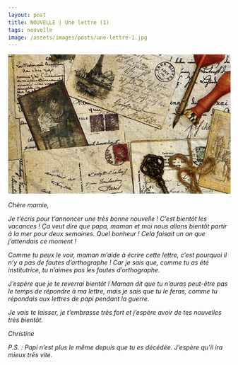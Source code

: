 ```yaml
---
layout: post
title: NOUVELLE | Une lettre (1)
tags: nouvelle
image: /assets/images/posts/une-lettre-1.jpg
---
```


![placeholder](/assets/images/posts/une-lettre-1.jpg "Une lettre (1)")

_Chère mamie,_

_Je t’écris pour t’annoncer une très bonne nouvelle ! C’est bientôt les vacances ! Ça veut dire que papa, maman et moi nous allons bientôt partir à la mer pour deux semaines. Quel bonheur ! Cela faisait un an que j’attendais ce moment !_

<!--more-->

_Comme tu peux le voir, maman m’aide à écrire cette lettre, c’est pourquoi il n’y a pas de fautes d’orthographe ! Car je sais que, comme tu as été institutrice, tu n’aimes pas les fautes d’orthographe._

_J’espère que je te reverrai bientôt ! Maman dit que tu n’auras peut-être pas le temps de répondre à ma lettre, mais je sais que tu le feras, comme tu répondais aux lettres de papi pendant la guerre._

_Je vais te laisser, je t’embrasse très fort et j’espère avoir de tes nouvelles très bientôt._

_Christine_

_P.S. : Papi n’est plus le même depuis que tu es décédée. J’espère qu’il ira mieux très vite._
